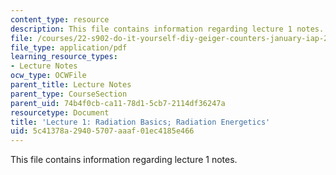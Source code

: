 ```yaml
---
content_type: resource
description: This file contains information regarding lecture 1 notes.
file: /courses/22-s902-do-it-yourself-diy-geiger-counters-january-iap-2015/5c41378a29405707aaaf01ec4185e466_MIT22_S902IAP15_lec01.pdf
file_type: application/pdf
learning_resource_types:
- Lecture Notes
ocw_type: OCWFile
parent_title: Lecture Notes
parent_type: CourseSection
parent_uid: 74b4f0cb-ca11-78d1-5cb7-2114df36247a
resourcetype: Document
title: 'Lecture 1: Radiation Basics; Radiation Energetics'
uid: 5c41378a-2940-5707-aaaf-01ec4185e466
---
```

This file contains information regarding lecture 1 notes.

